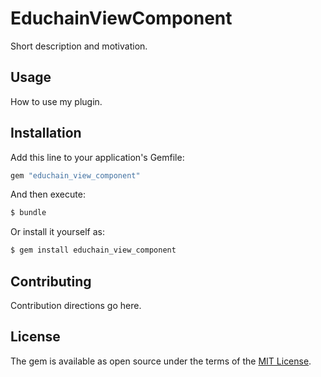 # EduchainViewComponent
Short description and motivation.

## Usage
How to use my plugin.

## Installation
Add this line to your application's Gemfile:

```ruby
gem "educhain_view_component"
```

And then execute:
```bash
$ bundle
```

Or install it yourself as:
```bash
$ gem install educhain_view_component
```

## Contributing
Contribution directions go here.

## License
The gem is available as open source under the terms of the [MIT License](https://opensource.org/licenses/MIT).
